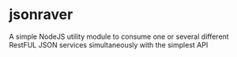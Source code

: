 jsonraver
=========

A simple NodeJS utility module to consume one or several different RestFUL JSON services simultaneously with the simplest API